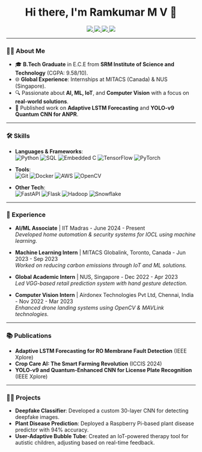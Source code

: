 <h1 align="center">Hi there, I'm Ramkumar M V 👋</h1>

<p align="center">
  <a href="https://github.com/ramkumar-mv">
    <img src="https://img.shields.io/badge/GitHub-ramkumar--mv-181717?style=for-the-badge&logo=github">
  </a>
  <a href="https://www.linkedin.com/in/ramkumar-mv/">
    <img src="https://img.shields.io/badge/LinkedIn-ramkumar--mv-blue?style=for-the-badge&logo=linkedin">
  </a>
  <a href="https://www.hackerrank.com/ramkumarmv">
    <img src="https://img.shields.io/badge/Hackerrank-ramkumarmv-2EC866?style=for-the-badge&logo=hackerrank">
  </a>
  <a href="https://ramkumar-mv.netlify.app/">
    <img src="https://img.shields.io/badge/Portfolio-ramkumar--mv-green?style=for-the-badge&logo=netlify">
  </a>
</p>

---

### 🧑‍💻 About Me

- 🎓 **B.Tech Graduate** in E.C.E from **SRM Institute of Science and Technology** (CGPA: 9.58/10).
- 🌐 **Global Experience**: Internships at MITACS (Canada) & NUS (Singapore).
- 🔍 Passionate about **AI, ML, IoT**, and **Computer Vision** with a focus on **real-world solutions**.
- 📖 Published work on **Adaptive LSTM Forecasting** and **YOLO-v9 Quantum CNN for ANPR**.

---

### 🛠️ Skills
- **Languages & Frameworks**:  
  ![Python](https://img.shields.io/badge/Python-3776AB?style=for-the-badge&logo=python&logoColor=white) 
  ![SQL](https://img.shields.io/badge/SQL-316192?style=for-the-badge&logo=postgresql&logoColor=white)
  ![Embedded C](https://img.shields.io/badge/Embedded_C-00599C?style=for-the-badge&logo=c&logoColor=white)
  ![TensorFlow](https://img.shields.io/badge/TensorFlow-FF6F00?style=for-the-badge&logo=tensorflow&logoColor=white)
  ![PyTorch](https://img.shields.io/badge/PyTorch-EE4C2C?style=for-the-badge&logo=pytorch&logoColor=white)
  
- **Tools**:  
  ![Git](https://img.shields.io/badge/Git-F05032?style=for-the-badge&logo=git&logoColor=white)
  ![Docker](https://img.shields.io/badge/Docker-2496ED?style=for-the-badge&logo=docker&logoColor=white)
  ![AWS](https://img.shields.io/badge/AWS-232F3E?style=for-the-badge&logo=amazon-aws&logoColor=white)
  ![OpenCV](https://img.shields.io/badge/OpenCV-5C3EE8?style=for-the-badge&logo=opencv&logoColor=white)
  
- **Other Tech**:  
  ![FastAPI](https://img.shields.io/badge/FastAPI-009688?style=for-the-badge&logo=fastapi&logoColor=white)
  ![Flask](https://img.shields.io/badge/Flask-000000?style=for-the-badge&logo=flask&logoColor=white)
  ![Hadoop](https://img.shields.io/badge/Hadoop-66CCFF?style=for-the-badge&logo=apache-hadoop&logoColor=white)
  ![Snowflake](https://img.shields.io/badge/Snowflake-29B6F6?style=for-the-badge&logo=snowflake&logoColor=white)

---

### 🏢 Experience

- **AI/ML Associate** | IIT Madras - June 2024 - Present  
  *Developed home automation & security systems for IOCL using machine learning.*

- **Machine Learning Intern** | MITACS Globalink, Toronto, Canada - Jun 2023 - Sep 2023  
  *Worked on reducing carbon emissions through IoT and ML solutions.*

- **Global Academic Intern** | NUS, Singapore - Dec 2022 - Apr 2023  
  *Led VGG-based retail prediction system with hand gesture detection.*

- **Computer Vision Intern** | Airdonex Technologies Pvt Ltd, Chennai, India - Nov 2022 - Mar 2023  
  *Enhanced drone landing systems using OpenCV & MAVLink technologies.*

---

### 📚 Publications

- **Adaptive LSTM Forecasting for RO Membrane Fault Detection** (IEEE Xplore)
- **Crop Care AI: The Smart Farming Revolution** (ICCIS 2024)
- **YOLO-v9 and Quantum-Enhanced CNN for License Plate Recognition** (IEEE Xplore)

---

### 🧑‍🔬 Projects

- **Deepfake Classifier**: Developed a custom 30-layer CNN for detecting deepfake images.
- **Plant Disease Prediction**: Deployed a Raspberry Pi-based plant disease predictor with 94% accuracy.
- **User-Adaptive Bubble Tube**: Created an IoT-powered therapy tool for autistic children, adjusting based on real-time feedback.
